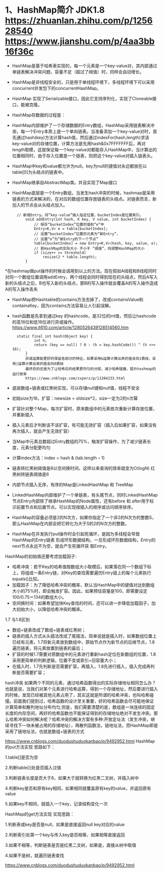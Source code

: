 # 1、HashMap简介 JDK1.8 https://zhuanlan.zhihu.com/p/125628540 https://www.jianshu.com/p/4aa3bb16f36c
* HashMap是基于哈希表实现的，每一个元素是一个key-value对，其内部通过单链表解决冲突问题，容量不足（超过了阀值）时，同样会自动增长。

* HashMap是非线程安全的，只是用于单线程环境下，多线程环境下可以采用concurrent并发包下的concurrentHashMap。

* HashMap 实现了Serializable接口，因此它支持序列化，实现了Cloneable接口，能被克隆。

* HashMap存数据的过程是：

* HashMap内部维护了一个存储数据的Entry数组，HashMap采用链表解决冲突，每一个Entry本质上是一个单向链表。当准备添加一个key-value对时，首先通过hash(key)方法计算hash值，然后通过indexFor(hash,length)求该key-value对的存储位置，计算方法是先用hash&0x7FFFFFFF后，再对length取模，这就保证每一个key-value对都能存入HashMap中，当计算出的位置相同时，由于存入位置是一个链表，则把这个key-value对插入链表头。

* HashMap中key和value都允许为null。key为null的键值对永远都放在以table[0]为头结点的链表中。

* HashMap继承自AbstractMap类。并且实现了Map接口

* HashMap底层是一个Entry数组，当发生hash冲突的时候，hashmap是采用链表的方式来解决的，在对应的数组位置存放链表的头结点。对链表而言，新加入的节点会从头结点加入。

        // 新增Entry。将“key-value”插入指定位置，bucketIndex是位置索引。      
            void addEntry(int hash, K key, V value, int bucketIndex) {      
                // 保存“bucketIndex”位置的值到“e”中      
                Entry<K,V> e = table[bucketIndex];      
                // 设置“bucketIndex”位置的元素为“新Entry”，      
                // 设置“e”为“新Entry的下一个节点”      
                table[bucketIndex] = new Entry<K,V>(hash, key, value, e);      
                // 若HashMap的实际大小 不小于 “阈值”，则调整HashMap的大小      
                if (size++ >= threshold)      
                    resize(2 * table.length);      
            }  
*在hashmap做put操作的时候会调用到以上的方法。现在假如A线程和B线程同时对同一个数组位置调用addEntry，两个线程会同时得到现在的头结点，然后A写入新的头结点之后，B也写入新的头结点，那B的写入操作就会覆盖A的写入操作造成A的写入操作丢失

* HashMap把Hashtable的contains方法去掉了，改成containsValue和containsKey，因为contains方法容易让人引起误解。
* hash函数是先拿到通过key 的hashcode，是32位的int值，然后让hashcode的高16位和低16位进行异或操作。https://www.it610.com/article/1280526439128514560.htm

        static final int hash(Object key) {
                int h;
                return (key == null) ? 0 : (h = key.hashCode()) ^ (h >>> 16);
            }
            异或运算能更好的保留各部分的特征，如果采用&运算计算出来的值会向1靠拢，采用|运算计算出来的值会向0靠拢
            最终目的还是为了让哈希后的结果更均匀的分部，减少哈希碰撞，提升hashmap的运行效率
            https://www.cnblogs.com/zxporz/p/11204233.html
* 底层数组+链表或红黑树实现，可以存储null键和null值，线程不安全
* 初始size为16，扩容：newsize = oldsize*2，size一定为2的n次幂
* 扩容针对整个Map，每次扩容时，原来数组中的元素依次重新计算存放位置，并重新插入
* 插入元素后才判断该不该扩容，有可能无效扩容（插入后如果扩容，如果没有再次插入，就会产生无效扩容）
* 当Map中元素总数超过Entry数组的75%，触发扩容操作，为了减少链表长度，元素分配更均匀
* 计算index方法：index = hash & (tab.length – 1)
* 链表转红黑树阈值是8以空间换时间，这样以来查询的效率就变为O(logN)  红黑树转链表阈值是6
* 内部节点插入无序，有序的Map是LinkedHashMap 和 TreeMap
* LinkedHashMap内部维护了一个单链表，有头尾节点，同时LinkedHashMap节点Entry内部除了继承HashMap的Node属性，还有before 和 after用于标识前置节点和后置节点。可以实现按插入的顺序或访问顺序排序。
* HashMap的容量必须是2的N次方，如果你指定了一个非2的N次方的整数S，那么HashMap在内部会把它转化为大于S的2的N次方的整数。
* HashMap在并发执行put操作时会引起死循环，是因为多线程会导致HashMap的Entry链表 形成环形数据结构，一旦形成环形数据结构，Entry的next节点永远不为空，就会产生死循环获 取Entry。

HashMap的初始值还要考虑加载因子:
* 哈希冲突：若干Key的哈希值按数组大小取模后，如果落在同一个数组下标上，将组成一条Entry链，对Key的查找需要遍历Entry链上的每个元素执行equals()比较。
* 加载因子：为了降低哈希冲突的概率，默认当HashMap中的键值对达到数组大小的75%时，即会触发扩容。因此，如果预估容量是100，即需要设定100/0.75＝134的数组大小。
* 空间换时间：如果希望加快Key查找的时间，还可以进一步降低加载因子，加大初始大小，以降低哈希冲突的概率。


1.7 与1.8区别

* 数组+链表改成了数组+链表或红黑树；
* 链表的插入方式从头插法改成了尾插法，简单说就是插入时，如果数组位置上已经有元素，1.7将新元素放到数组中，原始节点作为新节点的后继节点，1.8遍历链表，将元素放置到链表的最后；
* 扩容的时候1.7需要对原数组中的元素进行重新hash定位在新数组的位置，1.8采用更简单的判断逻辑，位置不变或索引+旧容量大小；
* 在插入时，1.7先判断是否需要扩容，再插入，1.8先进行插入，插入完成再判断是否需要扩容；

hash冲突
如果两个不同的元素，通过哈希函数得出的实际存储地址相同怎么办？也就是说，当我们对某个元素进行哈希运算，得到一个存储地址，然后要进行插入的时候，发现已经被其他元素占用了，其实这就是所谓的哈希冲突，也叫哈希碰撞。前面我们提到过，哈希函数的设计至关重要，好的哈希函数会尽可能地保证 计算简单和散列地址分布均匀,但是，我们需要清楚的是，数组是一块连续的固定长度的内存空间，再好的哈希函数也不能保证得到的存储地址绝对不发生冲突。那么哈希冲突如何解决呢？哈希冲突的解决方案有多种:开放定址法（发生冲突，继续寻找下一块未被占用的存储地址），再散列函数法，链地址法，而HashMap即是采用了链地址法，也就是数组+链表的方式

https://www.cnblogs.com/duodushuduokanbao/p/9492952.html
HashMap的put方法实现
 思路如下：

1.table[]是否为空

2.判断table[i]处是否插入过值

3.判断链表长度是否大于8，如果大于就转换为红黑二叉树，并插入树中

4.判断key是否和原有key相同，如果相同就覆盖原有key的value，并返回原有value

5.如果key不相同，就插入一个key，记录结构变化一次


HashMap的get方法实现
 实现思路：

1.判断表或key是否是null，如果是直接返回null key对应的value

2.判断索引处第一个key与传入key是否相等，如果相等直接返回

3.如果不相等，判断链表是否是红黑二叉树，如果是，直接从树中取值

4.如果不是树，就遍历链表查找

https://www.cnblogs.com/duodushuduokanbao/p/9492952.html